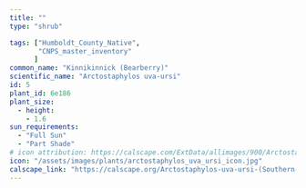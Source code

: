 ```yaml
---
title: ""
type: "shrub"

tags: ["Humboldt_County_Native",
       "CNPS_master_inventory"
      ]
common_name: "Kinnikinnick (Bearberry)"
scientific_name: "Arctostaphylos uva-ursi"
id: 5
plant_id: 6e186
plant_size:
  - height: 
    - 1.6
sun_requirements:
  - "Full Sun"
  - "Part Shade"
# icon attribution: https://calscape.com/ExtData/allimages/900/Arctostaphylos_uva-ursi_900_52.jpg 
icon: "/assets/images/plants/arctostaphylos_uva_ursi_icon.jpg"
calscape_link: "https://calscape.org/Arctostaphylos-uva-ursi-(Southern-Kinnikinnick)?srchcr=sc5f503bb4523a4"
---
```


